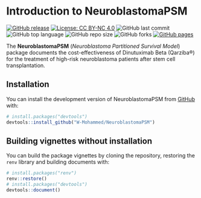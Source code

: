 # Introduction to NeuroblastomaPSM

<!-- badges: start -->

[![GitHub release](https://img.shields.io/badge/R-HEDS-green)](https://img.shields.io/badge/R-hello-green)
[![License: CC BY-NC 4.0](https://licensebuttons.net/l/by-nc/4.0/80x15.png)](https://creativecommons.org/licenses/by-nc/4.0/)
![GitHub last commit](https://img.shields.io/github/last-commit/W-Mohammed/NeuroblastomaPSM)
![GitHub top language](https://img.shields.io/github/languages/top/W-Mohammed/NeuroblastomaPSM)
![GitHub repo size](https://img.shields.io/github/repo-size/W-Mohammed/NeuroblastomaPSM)
![GitHub forks](https://img.shields.io/github/forks/W-Mohammed/NeuroblastomaPSM)
[![GitHub pages](https://img.shields.io/github/deployments/W-Mohammed/NeuroblastomaPSM/github-pages)](https://w-mohammed.github.io/NeuroblastomaPSM/)

<!-- badges: end -->

The **NeuroblastomaPSM** (*Neuroblastoma Partitioned Survival Model*) package documents the cost-effectiveness of Dinutuximab Beta (Qarziba®) for the treatment of high-risk neuroblastoma patients after stem cell transplantation.

## Installation

You can install the development version of NeuroblastomaPSM from [GitHub](https://github.com/) with:

``` r
# install.packages("devtools")
devtools::install_github("W-Mohammed/NeuroblastomaPSM")
```

## Building vignettes without installation

You can build the package vignettes by cloning the repository, restoring the `renv` library and building documents with:

``` r
# install.packages("renv")
renv::restore()
# install.packages("devtools")
devtools::document()
```
